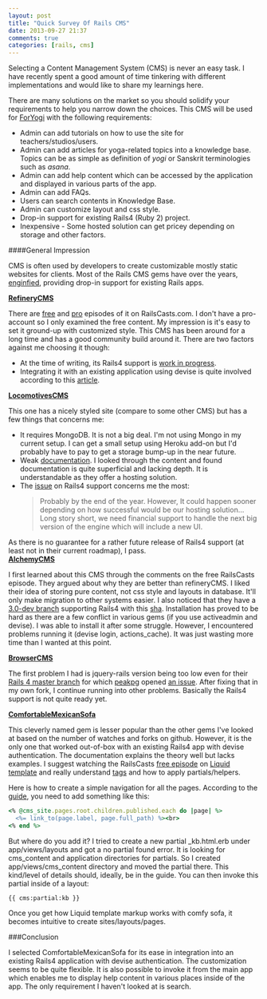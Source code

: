 ```yaml
---
layout: post
title: "Quick Survey Of Rails CMS"
date: 2013-09-27 21:37
comments: true
categories: [rails, cms]
---
```


Selecting a Content Management System (CMS) is never an easy task.  I have recently spent a good amount of time tinkering with different implementations and would like to share my learnings here.

There are many solutions on the market so you should solidify your requirements to help you narrow down the choices.  This CMS will be used for [ForYogi](https://foryogi.com) with the following requirements:

- Admin can add tutorials on how to use the site for teachers/studios/users.  
- Admin can add articles for yoga-related topics into a knowledge base.  Topics can be as simple as definition of  _yogi_ or Sanskrit terminologies such as _asana_.  
- Admin can add help content which can be accessed by the application and displayed in various parts of the app.
- Admin can add FAQs. 
- Users can search contents in Knowledge Base.
- Admin can customize layout and css style.
- Drop-in support for existing Rails4 (Ruby 2) project.
 - Inexpensive - Some hosted solution can get pricey depending on storage and other factors.
 
####General Impression
 
 CMS is often used by developers to create customizable mostly static websites for clients.  Most of the Rails CMS gems have over the years, [enginfied](http://guides.rubyonrails.org/engines.html‎), providing drop-in support for existing Rails apps.
 
**[RefineryCMS](http://refinerycms.com)**

There are [free](http://railscasts.com/episodes/332-refinery-cms-basics) and [pro](http://railscasts.com/episodes/333-extending-refinery-cms) episodes of it on RailsCasts.com.  I don't have a pro-account so I only examined the free content.  My impression is it's easy to set it ground-up with customized style.  This CMS has been around for a long time and has a good community build around it.  There are two factors against me choosing it though:

- At the time of writing, its Rails4 support is [work in progress](https://github.com/refinery/refinerycms/commit/d9e7d4dfda3256ece0b527da269a1f2643a9afc2).  
- Integrating it with an existing application using devise is quite involved according to this [article](http://refinerycms.com/guides/with-an-existing-rails-31-devise-app).

**[LocomotivesCMS](http://locomotivecms.com)**

This one has a nicely styled site (compare to some other CMS) but has a few things that concerns me:

- It requires MongoDB.  It is not a big deal. I'm not using Mongo in my current setup.  I can get a small setup using Heroku add-on but I'd probably have to pay to get a storage bump-up in the near future.
- Weak [documentation](http://doc.locomotivecms.com).  I looked through the content and found documentation is quite superficial and lacking depth.  It is understandable as they offer a hosting solution.
- The [issue](https://github.com/locomotivecms/engine/issues/746) on Rails4 support concerns me the most:	
 	>Probably by the end of the year. However, It could happen sooner depending on how successful would be our hosting solution…Long story short, we need financial support to handle the next big version of the engine which will include a new UI.
 	
As there is no guarantee for a rather future release of Rails4 support (at least not in their current roadmap), I pass. 	
**[AlchemyCMS](http://alchemy-cms.com)**

I first learned about this CMS through the comments on the free RailsCasts episode.  They argued about why they are better than refineryCMS.  I liked their idea of storing pure content, not css style and layouts in database.  It'll only make migration to other systems easier.  I also noticed that they have a [3.0-dev branch](https://github.com/magiclabs/alchemy_cms/tree/3.0-dev) supporting Rails4 with this [sha](fe94bedc761484940071129277970a6cd65fba10).  Installation has proved to be hard as there are a few conflict in various gems (if you use activeadmin and devise).  I was able to install it after some struggle.  However, I encountered problems running it (devise login, actions_cache).  It was just wasting more time than I wanted at this point.

**[BrowserCMS]()**

The first problem I had is jquery-rails version being too low even for their [Rails 4 master branch](https://github.com/browsermedia/browsercms) for which [peakpg](https://github.com/peakpg) opened [an issue](https://github.com/browsermedia/browsercms/issues/625).  After fixing that in my own fork, I continue running into other problems.  Basically the Rails4 support is not quite ready yet.

**[ComfortableMexicanSofa]()**

This cleverly named gem is lesser popular than the other gems I've looked at based on the number of watches and forks on github.  However, it is the only one that worked out-of-box with an existing Rails4 app with devise authentication.  The documentation explains the theory well but lacks examples.  I suggest watching the RailsCasts [free episode](http://railscasts.com/episodes/118‎) on [Liquid template](http://liquidmarkup.org/‎) and really understand [tags](https://github.com/comfy/comfortable-mexican-sofa/wiki/Tags) and how to apply partials/helpers.  

Here is how to create a simple navigation for all the pages.  According to the [guide](https://github.com/comfy/comfortable-mexican-sofa/wiki/Creating-navigation-from-pages), you need to add something like this:

```ruby
<% @cms_site.pages.root.children.published.each do |page| %>
  <%= link_to(page.label, page.full_path) %><br>
<% end %>
```

But where do you add it?  I tried to create a new partial _kb.html.erb under app/views/layouts and got a no partial found error.  It is looking for cms_content and application directories for partials.  So I created app/views/cms_content directory and moved the partial there.  This kind/level of details should, ideally, be in the guide.
You can then invoke this partial inside of a layout:

    {{ cms:partial:kb }}

Once you get how Liquid template markup works with comfy sofa, it becomes intuitive to create sites/layouts/pages.

###Conclusion

I selected ComfortableMexicanSofa for its ease in integration into an existing Rails4 application with devise authentication.  The customization seems to be quite flexible.  It is also possible to invoke it from the main app which enables me to display help content in various places inside of the app.  The only requirement I haven't looked at is search.